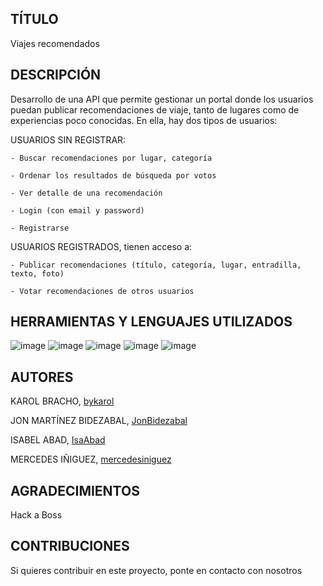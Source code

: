 ## TÍTULO
Viajes recomendados

## DESCRIPCIÓN
Desarrollo de una API que permite gestionar un portal donde los usuarios puedan publicar recomendaciones de viaje, tanto de lugares como de experiencias poco conocidas. En ella, hay dos tipos de usuarios:

   USUARIOS SIN REGISTRAR:
    
    - Buscar recomendaciones por lugar, categoría
    
    - Ordenar los resultados de búsqueda por votos
    
    - Ver detalle de una recomendación
    
    - Login (con email y password)
    
    - Registrarse
    
   USUARIOS REGISTRADOS, tienen acceso a:
   
    - Publicar recomendaciones (título, categoría, lugar, entradilla, texto, foto)
    
    - Votar recomendaciones de otros usuarios
    
  ## HERRAMIENTAS Y LENGUAJES UTILIZADOS
  ![image](https://github.com/bykarol/api-viajes-recomendados/assets/124776420/14918f7c-b44d-461e-bc2b-09b1599031ba)
  ![image](https://github.com/bykarol/api-viajes-recomendados/assets/124776420/6a514410-4849-47ca-9dca-faf193cd81c6)
  ![image](https://github.com/bykarol/api-viajes-recomendados/assets/124776420/fcfd9fe2-7385-421b-9e76-5f9fb18b045e)
  ![image](https://github.com/bykarol/api-viajes-recomendados/assets/124776420/b98ff3c9-6304-4bd0-9af0-0271adbfa512)
  ![image](https://github.com/bykarol/api-viajes-recomendados/assets/124776420/2d1a268f-024e-4045-a10b-715006adcc6e)
  
  ## AUTORES
  KAROL BRACHO, [bykarol](https://github.com/bykarol)
  
  JON MARTÍNEZ BIDEZABAL, [JonBidezabal](https://github.com/JonBidezabal)
  
  ISABEL ABAD,  [IsaAbad](https://github.com/IsabelAbad)
  
  MERCEDES IÑIGUEZ, [mercedesiniguez](https://github.com/mercedesiniguez)
  
  ## AGRADECIMIENTOS
  Hack a Boss
    
 ## CONTRIBUCIONES
 Si quieres contribuir en este proyecto, ponte en contacto con nosotros
   
 
 
  
  
  
